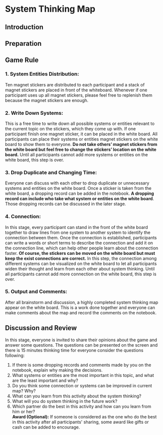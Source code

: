 # System Thinking Map
## Introduction

## Preparation

## Game Rule
### **1. System Entities Distribution**: 
Ten magnet stickers are distributed to each participant and a stack of magnet stickers are placed in front of the whiteboard. Whenever if one participant uses up all magnet stickers, please feel free to replenish them because the magnet stickers are enough.
### **2. Write Down Systems**: 
This is a free time to write down all possible systems or entities relevant to the current topic on the stickers, which they come up with. If one participant finish one magnet sticker, it can be placed in the white board. All participants can place their systems or entities magnet stickers on the white board to show them to everyone. **Do not take others’ magnet stickers from the white board but feel free to change the stickers’ location on the white board.** Until all participants cannot add more systems or entities on the white board, this step is over.
### **3. Drop Duplicate and Changing Time**: 
Everyone can discuss with each other to drop duplicate or unnecessary systems and entities on the white board. Once a sticker is taken from the white board, a dropping record can be added in the notebook. **A dropping record can include who take what system or entities on the white board**. Those dropping records can be discussed in the later stage.
### **4. Connection**: 
In this stage, every participant can stand in the front of the white board together to draw lines from one system to another system to identify the connection between them. Once the connection is established, participants can write a words or short terms to describe the connection and add it on the connection line, which can help other people learn about the connection faster. **Of course, the stickers can be moved on the white board but must keep the exist connections are correct.** In this step, the connection among different systems can be visualized on the white board to let all participants widen their thought and learn from each other about system thinking. Until all participants cannot add more connection on the white board, this step is over.
### **5. Output and Comments**: 
After all brainstorm and discussion, a highly completed system thinking map appear on the white board. This is a work done together and everyone can make comments about the map and record the comments on the notebook.

## Discussion and Review
In this stage, everyone is invited to share their opinions about the game and answer some questions. The questions can be presented on the screen and there is 15 minutes thinking time for everyone consider the questions following:
1.	If there is some dropping records and comments made by you on the notebook, explain why making the decisions.
2.	What systems or entities are the most important in this topic, and what are the least important and why?
3.	Do you think some connection or systems can be improved in current map? Why?
4.	What can you learn from this activity about the system thinking?
5.	What will you do system thinking in the future work?
6.	Which partner do the best in this activity and how can you learn from him or her?  
**Award (Optional):**
If someone is considered as the one who do the best in this activity after all participants' sharing, some award like gifts or cash can be added to encourage.
